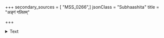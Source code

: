 +++
secondary_sources = [ "MSS_0266",]
jsonClass = "Subhaashita"
title = "अङ्गं गलितम्"

+++

<details><summary>Text</summary>

अङ्गं गलितं पलितं मुण्डं दन्तविहीनं जातं तुण्डम्।  
करधृतकम्पितशोभितदण्डं तदपि न मुञ्चत्याशा पिण्डम्॥
</details>
